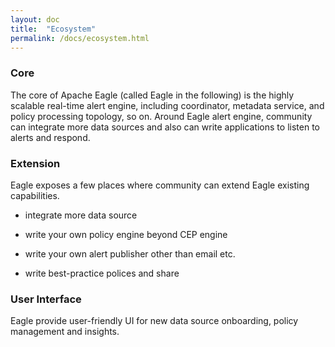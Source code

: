 ```yaml
---
layout: doc
title:  "Ecosystem" 
permalink: /docs/ecosystem.html
---
```


### Core

The core of Apache Eagle (called Eagle in the following) is the highly scalable real-time alert engine, including coordinator, metadata service, and policy processing topology, so on. Around Eagle alert engine, community can integrate more data sources and also can write applications to listen to alerts and respond.

### Extension
Eagle exposes a few places where community can extend Eagle existing capabilities. 

* integrate more data source

* write your own policy engine beyond CEP engine

* write your own alert publisher other than email etc.

* write best-practice polices and share

### User Interface
Eagle provide user-friendly UI for new data source onboarding, policy management and insights.
